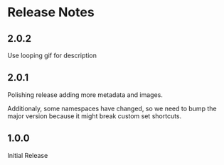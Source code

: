 # Release Notes

## 2.0.2

Use looping gif for description

## 2.0.1

Polishing release adding more metadata and images.

Additionaly, some namespaces have changed, so we need to bump the major version because it might break custom set shortcuts.

## 1.0.0

Initial Release
